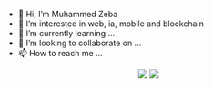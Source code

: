 - 👋 Hi, I’m Muhammed Zeba
- 👀 I’m interested in web, ia, mobile and blockchain
- 🌱 I’m currently learning ...
- 💞️ I’m looking to collaborate on ...
- 📫 How to reach me ...

<p align="center"><img src="https://github-readme-stats.vercel.app/api/top-langs/?username=parice02&theme=tokyonight"/>
 <img src="https://github-readme-stats.vercel.app/api?username=parice02&hide=contribs,prs&theme=tokyonight"/>       
</p>  

<!---
parice02/parice02 is a ✨ special ✨ repository because its `README.md` (this file) appears on your GitHub profile.
You can click the Preview link to take a look at your changes.
--->
